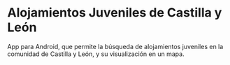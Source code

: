 # Alojamientos Juveniles de Castilla y León

App para Android, que permite la búsqueda de alojamientos juveniles en la comunidad de Castilla y León, y su visualización en un mapa.
